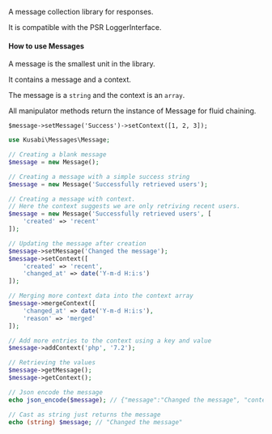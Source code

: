 A message collection library for responses.

It is compatible with the PSR LoggerInterface.

#### How to use Messages

A message is the smallest unit in the library.

It contains a message and a context. 

The message is a `string` and the context is an `array`.

All manipulator methods return the instance of Message for fluid chaining.

`$message->setMessage('Success')->setContext([1, 2, 3]);`

```php
use Kusabi\Messages\Message;

// Creating a blank message
$message = new Message();

// Creating a message with a simple success string
$message = new Message('Successfully retrieved users');

// Creating a message with context.
// Here the context suggests we are only retriving recent users.
$message = new Message('Successfully retrieved users', [
    'created' => 'recent'
]);

// Updating the message after creation
$message->setMessage('Changed the message');
$message->setContext([
    'created' => 'recent',
    'changed_at' => date('Y-m-d H:i:s')
]);

// Merging more context data into the context array
$message->mergeContext([
    'changed_at' => date('Y-m-d H:i:s'),
    'reason' => 'merged'
]);

// Add more entries to the context using a key and value
$message->addContext('php', '7.2');

// Retrieving the values
$message->getMessage();
$message->getContext();

// Json encode the message
echo json_encode($message); // {"message":"Changed the message", "context":{...}}

// Cast as string just returns the message
echo (string) $message; // "Changed the message"
```
